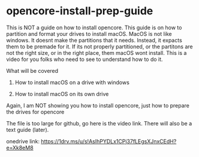 # opencore-install-prep-guide

This is NOT a guide on how to install opencore.
This guide is on how to partition and format your
drives to install macOS. MacOS is not like windows. 
It doesnt make the partitions that it needs. Instead,
it expacts them to be premade for it. If its not properly
partitioned, or the partitons are not the right size, or
in the right place, them macOS wont install. This is a 
video for you folks who need to see to understand how 
to do it.

What will be covered

1. How to install macOS on a drive with windows

2. How to install macOS on its own drive

Again, I am NOT showing you how to install opencore,
just how to prepare the drives for opencore

The file is too large for github, go here is the video link.
There will also be a text guide (later).

onedrive link:
https://1drv.ms/u/s!AsIhPYDLx1CPj37fLEgsXJnxCEdH?e=Xk8eM8
